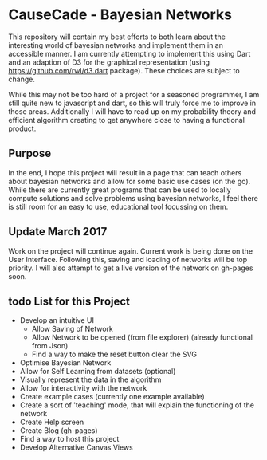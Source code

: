 # CauseCade - Bayesian Networks

This repository will contain my best efforts to both learn about the interesting world of bayesian networks and implement them in an accessible manner. I am currently attempting to implement this using Dart and an adaption of D3 for the graphical representation (using https://github.com/rwl/d3.dart package). These choices are subject to change.

While this may not be too hard of a project for a seasoned programmer, I am still quite new to javascript and dart, so this will truly force me to improve in those areas. Additionally I will have to read up on my probability theory and efficient algorithm creating to get anywhere close to having a functional product.

## Purpose ##

In the end, I hope this project will result in a page that can teach others about bayesian networks and allow for some basic use cases (on the go). While there are currently great programs that can be used to locally compute solutions and solve problems using bayesian networks, I feel there is still room for an easy to use, educational tool focussing on them.

## Update March 2017  ##

Work on the project will continue again. Current work is being done on the User Interface. Following this, saving and loading of networks will be top priority. I will also attempt to get  a live version of the network on gh-pages soon.

## todo List for this Project ##

* Develop an intuitive UI
    * Allow Saving of Network
    * Allow Network to be opened (from file explorer) (already functional from Json)
    * Find a way to make the reset button clear the SVG
* Optimise Bayesian Network 
* Allow for Self Learning from datasets (optional)
* Visually represent the data in the algorithm
* Allow for interactivity with the network
* Create example cases (currently one example available)
* Create a sort of 'teaching' mode, that will explain the functioning of the network
* Create Help screen
* Create Blog (gh-pages)
* Find a way to host this project
* Develop Alternative Canvas Views

